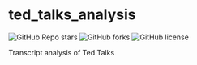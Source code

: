 # ted_talks_analysis

![GitHub Repo stars](https://img.shields.io/github/stars/Soumyadipta2020/ted_talks_analysis?style=social)
![GitHub forks](https://img.shields.io/github/forks/Soumyadipta2020/ted_talks_analysis?style=social)
![GitHub license](https://img.shields.io/github/license/Soumyadipta2020/ted_talks_analysis)

Transcript analysis of Ted Talks

